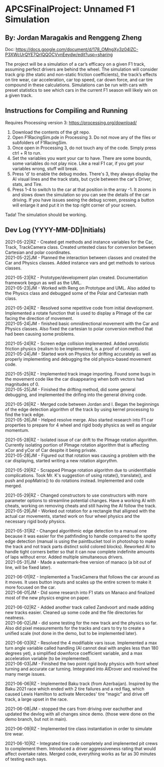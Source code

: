 # APCSFinalProject: Unnamed F1 Simulation
## By: Jordan Maragakis and Renggeng Zheng
Doc: https://docs.google.com/document/d/178_OMngXy3z04lZC-P3XWcUrQYE7QrIQQOCVvnEeydw/edit?usp=sharing

The project will be a simulation of a car’s efficacy on a given F1 track, assuming perfect drivers are behind the wheel. The simulation will consider track grip (the static and non-static friction coefficients), the track’s effects on tire wear, car acceleration, car top speed, car down force, and car tire compound in these calculations. Simulations can be run with cars with preset statistics to see which cars in the current F1 season will likely win on a given track.

## Instructions for Compiling and Running
Requires Processing version 3: https://processing.org/download/

1. Download the contents of the git repo.
2. Open F1RacingSim.pde in Processing 3. Do not move any of the files or subfolders of F1RacingSim.
3. Once open in Processing 3, do not touch any of the code. Simply press ctrl + R to run.
4. Set the variables you want your car to have. There are some bounds, some variables do not play nice. Like a real F1 car, if you get your variables wrong, stuff will break.
5. Press 'd' to enable the debug modes. There's 3, they always display the AI visual lines and the track stats, but cycle between the car's Driver, stats, and Tire.
6. Press 1-4 to switch to the car at that position in the array -1. It zooms in and slows down the simulation so you can see the details of the car driving. If you have issues seeing the debug screen, pressing a button will enlarge it and put it in the top right corner of your screen.

Tada! The simulation should be working.

## Dev Log (YYYY-MM-DD|Initials)
2021-05-22|RZ - Created get methods and instance variables for the Car, Track, TrackCamera class. Created untested class for conversion between Cartesian and polar coordinates.\
2021-05-22|JM - Planned the interaction between classes and created the Car and Physics classes. Added instance vars and get methods to various classes.

2021-05-23|RZ - Prototype/development plan created. Documentation framework begun as well as the UML.\
2021-05-23|JM - Worked with Reng on Prototype and UML. Also added to the Physics class and debugged some of the Polar and Cartesian math class.

2021-05-24|RZ - Resolved some repetitive code from initial development. Implemented a rotate function that is used to display a PImage of the car facing the direction of movement.\
2021-05-24|JM - finished basic omnidirectional movement with the Car and Physics classes. Also fixed the cartesian to polar conversion method that had been causing some problems.

2021-05-24|RZ - Screen edge collision implemented. Added unrealistic friction physics (realism to be implemented, is a proof of concept).\
2021-05-24|JM - Started work on Physics for drifting accurately as well as properly implementing and debugging the old physics-based movement code.

2021-05-25|RZ - Implemented track image importing. Found some bugs in the movement code like the car disappearing when both vectors had magnitudes of 0.\
2021-05-25|JM - Finished the drifting method, did some general debugging, and implemented the drifing into the general driving code.

2021-05-26|RZ - Merged code between Jordan and I. Began the beginnings of the edge detection algorithm of the track by using kernel processing to find the track edge.\
2021-05-26|JM - Helped resolve merge. Also started research into F1 car properties to prepare for 4 wheel and rigid body physics as well as angular momentum.

2021-05-28|RZ - Isolated issue of car drift to the PImage rotation algorithm. Currently isolating portion of PImage rotation algorithm that is affecting xCor and yCor of Car despite it being private.\
2021-05-28|JM - Figured out that rotation was causing a problem with the car displaying, started writing a new rotation algorythm.

2021-05-29|RZ - Scrapped PImage rotation algorithm due to unidentifiable complications. Took Mr. K's suggestion of using rotate(), translate(), and push and popMatrix() to do rotations instead. Implemented and code merged.

2021-05-29|RZ - Changed constructors to use constructors with more parameter options to streamline potential changes. Have a working AI with cheats, working on removing cheats and still having the AI follow the track.\
2021-05-29|JM - Worked out rotation for a rectangle that alligned with the actual car movements, started work on four wheel physics and the necessary rigid body physics.

2021-05-31|RZ - Changed algorithmic edge detection to a manual one because it was easier for the pathfinding to handle compared to the spotty edge detection (manual is using the paintbucket tool in photoshop to make the track and not track parts distinct solid colored blocks). Reworked AI to handle tight corners better so that it can now complete indefinite amounts of laps without error. Added multiple simultaneous drivers.\
2021-05-31|JM - Made a watermark-free version of manaco (a bit out of line, will be fixed later).

2021-06-01|RZ - Implemented a TrackCamera that follows the car around as it moves. It uses button inputs and scales up the entire screen to make it more focused on the car.\
2021-06-01|JM - Did some research into F1 stats on Manaco and finalized most of the new physics engine on paper.

2021-06-02|RZ - Added another track called Zandvoort and made adding new tracks easier. Cleaned up some code and the file directories for neatness.\
2021-06-02|JM - did some testing for the new track and the physics so far. Also did pixel measurements for the tracks and cars to try to create a unified scale (not done in the demo, but to be implemented later).

2021-06-03|RZ - Resolved the 4 modifiable vars issue. Implemented a max turn angle variable called handling (AI cannot deal with angles less than 180 degrees yet), a simplified downforce coefficient variable, and a max acceleration variable (to be implemented).\
2021-06-03|JM - Finished the two point rigid body physics with front wheel turning and accurate car turning. Imtegrated into AIDrover and resolved the many merge issues.

2021-06-06|RZ - Implemented Baku track (from Azerbaijan). Inspired by the Baku 2021 race which ended with 2 tire failures and a red flag, which caused Lewis Hamilton to activate Mercedes' tire "magic" and drive off track, a large upset in the race.

2021-06-08|JM - stopped the cars from driving over eachother and updated the devlog with all changes since demo. (those were done on the demo branch, but not in main).

2021-06-09|RZ - Implemented tire class instantiation in order to simulate tire wear.

2021-06-10|RZ - Integrated tire code completely and implenented pit crews to complement them. Introduced a driver aggressiveness rating that would affect overtake rates. Merged code, everything works as far as 30 minutes of testing each says.
